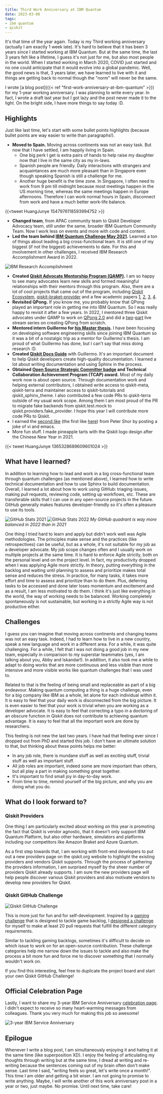 ```yaml
---
title: Third Work Anniversary at IBM Quantum
date: 2023-03-08
tags:
- ibm quantum
- qiskit
---
```


It's that time of the year again. Today is my Third working anniversary (actually I am exactly 1 week late). It's hard to believe that it has been 3 years since I started working at IBM Quantum. But at the same time, the last 3 years felt like a lifetime, I guess it's not just for me, but also most people in the world. When I started working in March 2020, COVID just started and no one could anticipate that it would evolve into a global pandemic. Well, the good news is that, 3 years later, we have learned to live with it and things are getting back to normal though the "norm" will never be the same.

I wrote [a blog post]({{< ref "first-work-anniversary-at-ibm-quantum" >}}) for my 1-year working anniversary. I was planning to write every year. In fact, I wrote a draft last year but I got lazy and the post never made it to the light. On the bright side, I have more things to say today :D.

## Highlights

Just like last time, let's start with some bullet points highlights (because bullet points are way easier to write than paragraphs!).

- **Moved to Spain.** Moving across continents was not an easy task. But now that I have settled, I am happily living in Spain. 
	- One big perk I get is extra pairs of hands to help raise my daughter now that I live in the same city as my in-laws. 
	- Spanish people are friendly. Daily interactions with strangers and acquaintances are much more pleasant than in Singapore even though speaking Spanish is still a challenge for me. 
	- Another huge benefit is the time zone. In Singapore, I often need to work from 9 pm till midnight because most meetings happen in the US morning time, whereas the same meetings happen in Europe afternoons. Therefore I can work normal hours in Spain, disconnect from work and have a much better work-life balance.

{{<tweet HuangJunye 1547976118593994752 >}}

- **Changed team**, from APAC community team to Qiskit Developer Advocacy team, still under the same, broader IBM Quantum Community Team. Now I work less on events and more with code and content.
- **Led the team behind [IBM Quantum Challenge May 2021](https://research.ibm.com/blog/quantum-challenge-2021-results).** Learned a ton of things about leading a big cross-functional team. It is still one of my biggest (if not the biggest) achievements to date. For this and involvement in other challenges, I received IBM Research Accomplishment Award in 2022.

![IBM Research Accomplishment](research-accomplishment.png)

- **Created [Qiskit Advocate Mentorship Program (QAMP)](https://github.com/qiskit-advocate/qamp-general).** I am so happy to see many advocates learn new skills and formed meaningful relationships with their mentors through this program. Also, there are a lot of cool projects that came out of the program, including [Qiskit Ecosystem](https://github.com/qiskit-advocate/qamp-fall-21/issues/6), [qiskit-braket-provider](https://github.com/qiskit-advocate/qamp-spring-22/issues/6) and a few academic papers [1](https://arxiv.org/abs/2110.15221), [2](https://arxiv.org/abs/2210.08574), [3](https://arxiv.org/abs/2203.12943), [4](https://arxiv.org/abs/2301.11725).
- **Revisited QPong.** If you know me, you probably know that QPong played an important role in getting me into IBM Quantum. So I was really happy to revisit it after a few years. In 2022, I mentored three Qiskit advocates under QAMP to work on [QPong 2.0](https://github.com/qiskit-advocate/qamp-fall-22/issues/26) and did a [two](https://youtu.be/C-tCZAC1Qq8)-[part](https://youtu.be/PYthycN_Tq8) live stream series on creating QPong from scratch.
- **Mentored intern Guillermo for [his Master thesis](https://twitter.com/HuangJunye/status/1605516004834033665?s=20).** I have been focusing on developing software engineering skills since joining IBM Quantum so it was a bit of a nostalgic trip as a mentor for Guillermo's thesis. I am proud of what Guillermo has done, but I can't say that miss doing research :D. 
- **Created [Qiskit Docs Guide](https://qisk.it/docs-guide)** with Guillermo. It's an important document to help Qiskit developers create high-quality documentation. I learned a lot about writing documentation and using Sphinx in the process.
- **Obtained [Open Source Strategic Committer badge](https://www.credly.com/badges/b510ad82-d948-4a00-84e4-abe48b6257ce) and Technical Collaboration Achievement Program (TCAP) award.** Most of my daily work now is about open source. Through documentation work and helping external contributors, I obtained write access to qiskit-meta, qiskit-terra and maintainer access to qiskit-tutorials and qiskit_sphinx_theme. I also contributed a few code PRs to qiskit-terra outside of my usual work scope. Among them I am most proud of the PR to migrate fake backends from qiskit.test.mock to qiskit.providers.fake_provider. I hope this year I will contribute more code PRs to Qiskit.
- I earned the [second like](https://twitter.com/HuangJunye/status/1426565775695831045/likes) (the first like [here](https://twitter.com/HuangJunye/status/1310765609769029632?s=20)) from Peter Shor by posting a joke of vi and emacs.
- More fun stuff. I made pineapple tarts with the Qiskit logo design after the Chinese New Year in 2021.

{{< tweet HuangJunye 1365328689609601024 >}}

## What have I learned?

In addition to learning how to lead and work in a big cross-functional team through quantum challenges (as mentioned above), I learned how to write technical documentation and how to use Sphinx to build documentation. Overall, I learned a lot about how to work using GitHub: triaging issues, making pull requests, reviewing code, setting up workflows, etc. These are transferable skills that I can use in any open-source projects in the future. GitHub generally makes features developer-friendly so it's often a pleasure to use its tools.

![GitHub Stats 2021](github-2021.png)
![GitHub Stats 2022](github-2022.png)
*My GitHub quadrant is way more balanced in 2022 than in 2021*

One thing I tried hard to learn and apply but didn't work well was Agile methodologies. The principles make sense and the practices (like retrospectives) can be useful, but as a whole, it's not suitable for my job as a developer advocate. My job scope changes often and I usually work on multiple projects at the same time. It is hard to enforce Agile strictly, both on the personal level and on the project level. In fact, my productivity dropped when I was applying Agile more strictly. In theory, putting everything in the backlog and waiting until planning to assess and prioritize makes total sense and reduces the stress. In practice, for many tasks, it takes more effort and time to assess and prioritize than to do them. Plus, deferring tasks to be accessed and done later loses momentum and excitement and as a result, I am less motivated to do them. I think it's just like everything in the world, the way of working needs to be balanced. Working completely spontaneously is not sustainable, but working in a strictly Agile way is not productive either. 

## Challenges

I guess you can imagine that moving across continents and changing teams was not an easy task. Indeed, I had to learn how to live in a new country, speak a new language and work in a different area. For a while, it was quite challenging. For a while, I felt that I was not doing a good job in my new team, especially in comparison to my superstar teammates (yes, I am talking about you, Abby and Iskandar!). In addition, it also took me a while to adapt to doing works that are more continuous and less visible than more intensive and more visible works like quantum challenges that I was used to.

Related to that is the feeling of being small and replaceable as part of a big endeavour. Making quantum computing a thing is a huge challenge, even for a big company like IBM as a whole, let alone for each individual within it. It is easy to feel that your daily work is disconnected from the big picture. It is even easier to feel that your work is trivial when you are working as a developer advocate. It is easy to feel that correcting a typo in a doctoring of an obscure function in Qiskit does not contribute to achieving quantum advantage. It is easy to feel that all the important work are done by researchers. 

This feeling is not new the last two years. I have had that feeling ever since I dropped out from PhD and started this job. I don't have an ultimate solution to that, but thinking about these points helps me better:

- In any job role, there is mundane stuff as well as exciting stuff, trivial stuff as well as important stuff.
- All job roles are important, indeed some are more important than others, but all play a part in making something great together.
- It's important to find small joy in day-to-day work.
- From time to time, remind yourself of the big picture, and why you are doing what you do.
 
## What do I look forward to?

### Qiskit Providers

One thing I am particularly excited about working on this year is promoting the fact that Qiskit is vendor agnostic, that it doesn't only support IBM Quantum Platform, but also other hardware, simulators and platforms including our competitors like Amazon Braket and Azure Quantum. 

As a first step towards that, I am working with front-end developers to put out a new providers page on the qiskit.org website to highlight the existing providers and vendors Qiskit supports. Through the process of gathering the providers information, I am surprised myself by the sheer number of providers Qiskit already supports. I am sure the new providers page will help people discover various Qiskit providers and also motivate vendors to develop new providers for Qiskit.

### Qiskit GitHub Challenge

![Qiskit GitHub Challenge](qiskit-github-challenge.png)

This is more just for fun and for self-development. Inspired by a [gaming challenge](https://discuss.grouvee.com/t/2021-grouvee-challenge-how-to-instructions/6955) that is designed to tackle game backlog, I [designed a challenge](https://github.com/users/HuangJunye/projects/2/views/1) for myself to make at least 20 pull requests that fulfill the different category requirements.

Similar to tackling gaming backlogs, sometimes it's difficult to decide on which issue to work on for an open-source contribution. These challenge categories help me narrow down the issues to tackle and also make the process a bit more fun and force me to discover something that I normally wouldn't work on.

If you find this interesting, feel free to duplicate the project board and start your own Qiskit GitHub Challenge!

## Official Celebration Page

Lastly, I want to share my 3-year IBM Service Anniversary [celebration page](https://ibmrr.performnet.com/ibmrr/celebrationRecipient.do?clientState=IxWdHbAWxIUMwmIJJX6mdUKXzCMz4cxX0iIfJZBRLoyOzifglzuy7e8tJmg1SSjjMz%2BBM2KXMHxc%0A6YvTP1ULF4pidE7jAxG1r7Z1wdGoL%2BkFJP7cgoG9HnBUseYV9rpPsWxRjoEL0epJhBQFtqKYhoiQ%0AhkPoUUi1dLqpq7K73thKgNv73utSvta%2BOcxRQiHxCyZSZYnTU3eXTNhl&cryptoPass=1). I didn't expect to receive so many heart-warming messages from colleagues. Thank you very much for making this job so awesome!

![3-year IBM Service Anniversary](3-year-ibm-service-anniversary.png)

## Epilogue

Whenever I write a blog post, I am simultaneously enjoying it and hating it at the same time (like superposition XD). I enjoy the feeling of articulating my thoughts through writing but at the same time, I dread at writing and re-writing because the sentences coming out of my brain often don't make sense. Last time I said, "writing feels so great, let's write once a month!". This time I am older and getting a bit wiser. I am not going to promise to write anything. Maybe, I will write another of this work anniversary post in a year or two, just maybe. No promise. Until next time, take care!